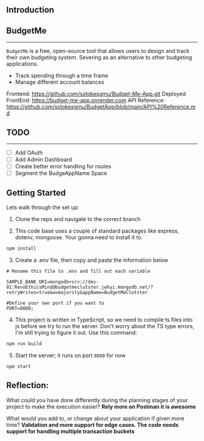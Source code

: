 ## Introduction

##  BudgetMe
---
`BudgetMe` is  a free, open-source tool that allows users to design and track their own budgeting system. Severing as an alternative to other budgeting applications.
- Track spending through a time frame 
-  Manage different account balances 


Frontend: https://github.com/sstokesgmu/Budget-Me-App.git
Deployed FrontEnd: https://budget-me-app.onrender.com
API Reference: https://github.com/sstokesgmu/BudgetApp/blob/main/API%20Reference.md

## TODO
---
- [ ] Add OAuth
- [ ] Add Admin Dashboard
- [ ] Create better error handling for routes
- [ ] Segment the BudgeAppName Space

## Getting Started 

Lets walk through the set up:

1. Clone the repo and navigate to the correct branch 

2. This code base uses a couple of standard packages like express, dotenv, mongoose. Your gonna need to install it to.

```bash
npm install
```

3. Create a .env file, then copy and paste the information below 

```.env
# Rename this file to .env and fill out each variable

SAMPLE_BANK_URI=mongodb+srv://dev-01:RevoEthicsMind@budgetmeclutster.jwhyi.mongodb.net/?retryWrites=true&w=majority&appName=BudgetMeClutster

#Define your own port if you want to
PORT=8080;
```

4. This project is written in TypeScript, so we need to compile ts files into js before we try to run the server. Don't worry about the TS type errors, I'm still trying to figure it out. Use this command:

```bash
npm run build
```

5. Start the server; it runs on port `8080` for now  

```bash
npm start
```





## Reflection:

What could you have done differently during the planning stages of your project to make the execution easier? **Rely more on Postman it is awesome**


What would you add to, or change about your application if given more time? **Validation and more support for edge cases. The code needs support for handling multiple transaction buckets**
